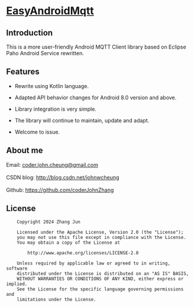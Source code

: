 # [EasyAndroidMqtt](https://github.com/coderJohnZhang/EasyAndroidMqtt)

## Introduction

This is a more user-friendly Android MQTT Client library based on Eclipse Paho Android Service rewritten.


## Features

- Rewrite using Kotlin language.

- Adapted API behavior changes for Android 8.0 version and above.

- Library integration is very simple.

- The library will continue to maintain, update and adapt.

- Welcome to issue.


## About me

Email: coder.john.cheung@gmail.com<br><br>
CSDN blog: http://blog.csdn.net/johnwcheung<br><br>
Github: https://github.com/coderJohnZhang

## License

		Copyright 2024 Zhang Jun

		Licensed under the Apache License, Version 2.0 (the "License");
		you may not use this file except in compliance with the License.
		You may obtain a copy of the License at

			http://www.apache.org/licenses/LICENSE-2.0

		Unless required by applicable law or agreed to in writing, software
		distributed under the License is distributed on an "AS IS" BASIS,
		WITHOUT WARRANTIES OR CONDITIONS OF ANY KIND, either express or implied.
		See the License for the specific language governing permissions and
		limitations under the License.
